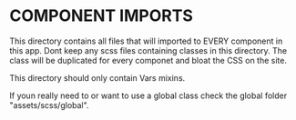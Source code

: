 # COMPONENT IMPORTS


This directory contains all files that will imported to EVERY component in this app.
Dont keep any scss files containing classes in this directory. The class will be duplicated for every componet and bloat the CSS on the site. 

This directory should only contain Vars mixins. 

If youn really need to or want to use a global class check the global folder "assets/scss/global".
